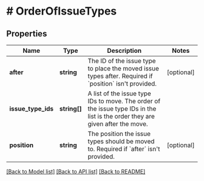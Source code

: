 # # OrderOfIssueTypes

## Properties

Name | Type | Description | Notes
------------ | ------------- | ------------- | -------------
**after** | **string** | The ID of the issue type to place the moved issue types after. Required if &#x60;position&#x60; isn&#39;t provided. | [optional]
**issue_type_ids** | **string[]** | A list of the issue type IDs to move. The order of the issue type IDs in the list is the order they are given after the move. |
**position** | **string** | The position the issue types should be moved to. Required if &#x60;after&#x60; isn&#39;t provided. | [optional]

[[Back to Model list]](../../README.md#models) [[Back to API list]](../../README.md#endpoints) [[Back to README]](../../README.md)
